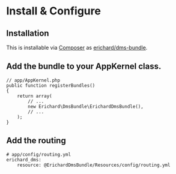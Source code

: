 Install & Configure
===================

## Installation

This is installable via [Composer](https://getcomposer.org/) as [erichard/dms-bundle](https://packagist.org/packages/erichard/dms-bundle).

## Add the bundle to your AppKernel class.

```
// app/AppKernel.php
public function registerBundles()
{
    return array(
        // ...
        new Erichard\DmsBundle\ErichardDmsBundle(),
        // ...
    );
}
```

## Add the routing

```
# app/config/routing.yml
erichard_dms:
    resource: @ErichardDmsBundle/Resources/config/routing.yml
```

